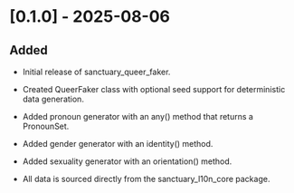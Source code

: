 # [0.1.0] - 2025-08-06
## Added

* Initial release of sanctuary_queer_faker.

* Created QueerFaker class with optional seed support for deterministic data generation.

* Added pronoun generator with an any() method that returns a PronounSet.

* Added gender generator with an identity() method.

* Added sexuality generator with an orientation() method.

* All data is sourced directly from the sanctuary_l10n_core package.